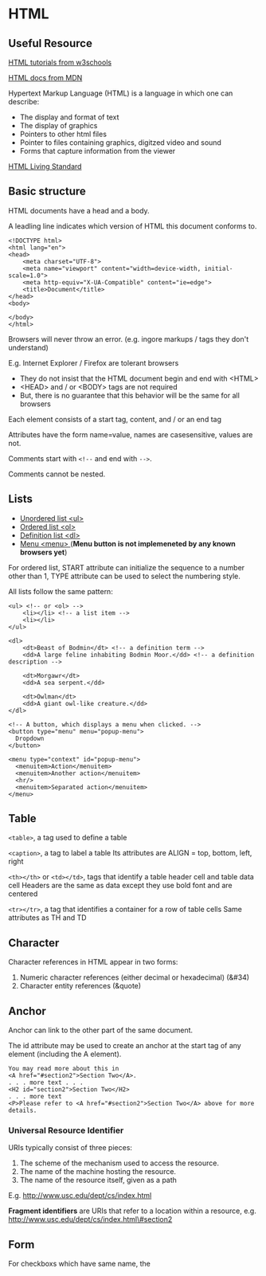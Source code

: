 # HTML

## Useful Resource

[HTML tutorials from w3schools](https://www.w3schools.com/html/default.asp)

[HTML docs from MDN](https://developer.mozilla.org/en-US/docs/Web/HTML)

Hypertext Markup Language \(HTML\) is a language in which one can describe:

* The display and format of text
* The display of graphics
* Pointers to other html files
* Pointer to files containing graphics, digitzed video and sound
* Forms that capture information from the viewer

[HTML Living Standard](https://html.spec.whatwg.org/)

## Basic structure

HTML documents have a head and a body.

A leadling line indicates which version of HTML this document conforms to.

```markup
<!DOCTYPE html>
<html lang="en">
<head>
    <meta charset="UTF-8">
    <meta name="viewport" content="width=device-width, initial-scale=1.0">
    <meta http-equiv="X-UA-Compatible" content="ie=edge">
    <title>Document</title>
</head>
<body>
    
</body>
</html>
```

Browsers will never throw an error. \(e.g. ingore markups / tags they don't understand\)

E.g. Internet Explorer / Firefox are tolerant browsers

* They do not insist that the HTML document begin and end with &lt;HTML&gt;
* &lt;HEAD&gt; and / or &lt;BODY&gt; tags are not required
* But, there is no guarantee that this behavior will be the same for all browsers

Each element consists of a start tag, content, and / or an end tag

Attributes have the form name=value, names are casesensitive, values are not.

Comments start with `<!--` and end with `-->`.

Comments cannot be nested.

## Lists

* [Unordered list &lt;ul&gt;](https://developer.mozilla.org/en-US/docs/Web/HTML/Element/ul)
* [Ordered list &lt;ol&gt;](https://developer.mozilla.org/en-US/docs/Web/HTML/Element/ol)
* [Definition list &lt;dl&gt;](https://developer.mozilla.org/en-US/docs/Web/HTML/Element/dl)
* [Menu &lt;menu&gt; ](https://developer.mozilla.org/en-US/docs/Web/HTML/Element/menu) \(**Menu button is not implemeneted by any known browsers yet**\)

For ordered list, START attribute can initialize the sequence to a number other than 1, TYPE attribute can be used to select the numbering style.

All lists follow the same pattern:

```markup
<ul> <!-- or <ol> -->
    <li></li> <!-- a list item -->
    <li></li>
</ul>

<dl>
    <dt>Beast of Bodmin</dt> <!-- a definition term -->
    <dd>A large feline inhabiting Bodmin Moor.</dd> <!-- a definition description -->

    <dt>Morgawr</dt>
    <dd>A sea serpent.</dd>

    <dt>Owlman</dt>
    <dd>A giant owl-like creature.</dd>
</dl>

<!-- A button, which displays a menu when clicked. -->
<button type="menu" menu="popup-menu">
  Dropdown
</button>

<menu type="context" id="popup-menu">
  <menuitem>Action</menuitem>
  <menuitem>Another action</menuitem>
  <hr/>
  <menuitem>Separated action</menuitem>
</menu>
```

## Table

`<table>`, a tag used to define a table

`<caption>`, a tag to label a table Its attributes are ALIGN = top, bottom, left, right

`<th></th>` or `<td></td>`, tags that identify a table header cell and table data cell Headers are the same as data except they use bold font and are centered

`<tr></tr>`, a tag that identifies a container for a row of table cells Same attributes as TH and TD

## Character

Character references in HTML appear in two forms:

1. Numeric character references \(either decimal or hexadecimal\) \(&\#34\)
2. Character entity references \(&quote\)

## Anchor

Anchor can link to the other part of the same document. 

The id attribute may be used to create an anchor at the start tag of any element \(including the A element\).

```markup
You may read more about this in 
<A href="#section2">Section Two</A>.
. . . more text . . . 
<H2 id="section2">Section Two</H2>
. . . more text
<P>Please refer to <A href="#section2">Section Two</A> above for more details.
```

### Universal Resource Identifier

URIs typically consist of three pieces:

1. The scheme of the mechanism used to access the resource.
2. The name of the machine hosting the resource.
3. The name of the resource itself, given as a path

E.g. http://www.usc.edu/dept/cs/index.html

**Fragment identifiers** are URIs that refer to a location within a resource, e.g. http://www.usc.edu/dept/cs/index.html\#section2

## Form

For checkboxs which have same name, the 

